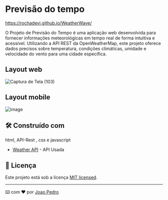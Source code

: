 # Previsão do tempo

https://rochadevj.github.io/WeatherWave/

O Projeto de Previsão do Tempo é uma aplicação web desenvolvida para fornecer informações meteorológicas em tempo real de forma intuitiva e acessível. Utilizando a API REST da OpenWeatherMap, este projeto oferece dados precisos sobre temperatura, condições climáticas, umidade e velocidade do vento para uma cidade específica.

## Layout web
![Captura de Tela (103)](https://github.com/Rochadevj/Previsao-Tempo/assets/81716008/12bdc8b3-32b3-4722-97f7-3eed678a76ab)

## Layout mobile
![image](https://github.com/jpbianchese/previsao-do-tempo/assets/81716008/39145762-3da2-4508-af18-de1ed042d3f5)


## 🛠️ Construído com

html, API-Rest , css e javascript

* [Weather API](https://openweathermap.org/api) - API Usada

## 📄 Licença

Este projeto está sob a licença [MIT licensed](./LICENSE).


---
⌨️ com ❤️ por [Joao Pedro]([https://www.linkedin.com/in/henrique-rocha-389609287/](https://www.linkedin.com/in/joao-pedro-bianchese-8b2402264/)https://www.linkedin.com/in/joao-pedro-bianchese-8b2402264/) 
